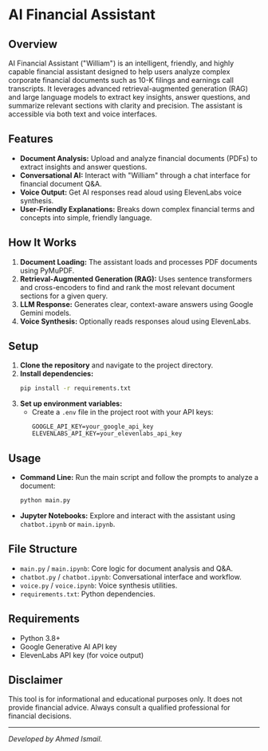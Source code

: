 # AI Financial Assistant

## Overview
AI Financial Assistant ("William") is an intelligent, friendly, and highly capable financial assistant designed to help users analyze complex corporate financial documents such as 10-K filings and earnings call transcripts. It leverages advanced retrieval-augmented generation (RAG) and large language models to extract key insights, answer questions, and summarize relevant sections with clarity and precision. The assistant is accessible via both text and voice interfaces.

## Features
- **Document Analysis:** Upload and analyze financial documents (PDFs) to extract insights and answer questions.
- **Conversational AI:** Interact with "William" through a chat interface for financial document Q&A.
- **Voice Output:** Get AI responses read aloud using ElevenLabs voice synthesis.
- **User-Friendly Explanations:** Breaks down complex financial terms and concepts into simple, friendly language.

## How It Works
1. **Document Loading:** The assistant loads and processes PDF documents using PyMuPDF.
2. **Retrieval-Augmented Generation (RAG):** Uses sentence transformers and cross-encoders to find and rank the most relevant document sections for a given query.
3. **LLM Response:** Generates clear, context-aware answers using Google Gemini models.
4. **Voice Synthesis:** Optionally reads responses aloud using ElevenLabs.

## Setup
1. **Clone the repository** and navigate to the project directory.
2. **Install dependencies:**
   ```bash
   pip install -r requirements.txt
   ```
3. **Set up environment variables:**
   - Create a `.env` file in the project root with your API keys:
     ```env
     GOOGLE_API_KEY=your_google_api_key
     ELEVENLABS_API_KEY=your_elevenlabs_api_key
     ```

## Usage
- **Command Line:**
  Run the main script and follow the prompts to analyze a document:
  ```bash
  python main.py
  ```
- **Jupyter Notebooks:**
  Explore and interact with the assistant using `chatbot.ipynb` or `main.ipynb`.

## File Structure
- `main.py` / `main.ipynb`: Core logic for document analysis and Q&A.
- `chatbot.py` / `chatbot.ipynb`: Conversational interface and workflow.
- `voice.py` / `voice.ipynb`: Voice synthesis utilities.
- `requirements.txt`: Python dependencies.

## Requirements
- Python 3.8+
- Google Generative AI API key
- ElevenLabs API key (for voice output)

## Disclaimer
This tool is for informational and educational purposes only. It does not provide financial advice. Always consult a qualified professional for financial decisions.

---

*Developed by Ahmed Ismail.* 